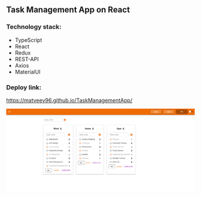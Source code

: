 ## Task Management App on React

### Technology stack:

- TypeScript
- React
- Redux
- REST-API
- Axios
- MaterialUI

### Deploy link:

https://matveev96.github.io/TaskManagementApp/

![img.png](img.png)
